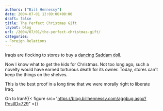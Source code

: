 ```yaml
---
authors: ["Bill Hennessy"]
date: 2004-07-01 13:00:00+00:00
draft: false
title: The Perfect Christmas Gift
layout: blog
url: /2004/07/01/the-perfect-christmas-gift/
categories:
- Foreign Relations
---
```


Iraqis are flocking to stores to buy a [dancing Saddam doll.](https://www.msnbc.msn.com/id/5341654)  
  
Now I know what to get the kids for Christmas.  Not too long ago, such a novelty would have earned torturous death for its owner.  Today, stores can't keep the things on the shelves.    
  
This is the best proof in a long time that we were morally right to liberate Iraq.    
  
On to Iran!{{< figure src="https://blog.billhennessy.com/aggbug.aspx?PostID=729" >}}

